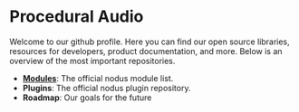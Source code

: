 # Procedural Audio

Welcome to our github profile. Here you can find our open source libraries, resources for developers, product documentation, and more. Below is an overview of the most important repositories. 

 - [**Modules**](htts://github.com/procedural-audio/modules): The official nodus module list. 
 - **Plugins**: The official nodus plugin repository. 
 - **Roadmap**: Our goals for the future
